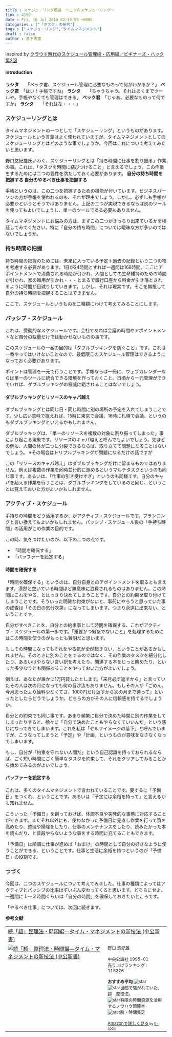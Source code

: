 ```yaml
---
title : スケジューリング概論　～二つのスケジューリング～
link : 4159
date : Fri, 16 Jul 2010 02:19:59 +0000
categories : ["「タスク」の研究"]
tags : ["スケジューリング","タイムマネジメント"]
draft : false
author : 倉下忠憲
---
```


Inspired by <a href="http://cyblog.jp/modules/weblogs/4026">クラウド時代のスケジュール管理術・応用編／ビギナーズ・ハック第3回</a>

<h4>introduction</h4>
<strong>ラシタ</strong>　　「ベック君、スケジュール管理に必要なものって何かわかるか？」
<strong>ベック君</strong>　「はい！手帳ですね」
<strong>ラシタ</strong>　　「ちゃうちゃう。それはあくまでツールや。手帳やなくても管理はできる」
<strong>ベック君</strong>　「じゃあ、必要なものって何ですか」
<strong>ラシタ</strong>　　「それはな・・・」

<h3>スケジューリングとは</h3>
タイムマネジメントの一つとして「スケジューリング」というものがあります。スケジュールという言葉はよく使われていますが、タイムマネジメントとしてのスケジューリングとはどのような事でしょうか。今回はこれについて考えてみたいと思います｡

野口悠紀雄氏いわく、スケジューリングとは「持ち時間に仕事を割り振る」作業の事。これは、「タスクを時間に結びつけること」と言えるでしょう。この作業をするためには二つの要件を満たしておく必要があります。
<strong>
自分の持ち時間を把握する
自分のやるべき仕事を把握する
</strong>

手帳というのは、この二つを把握するための機能が付いています。ビジネスパーソンの方が手帳を使われるのも、それが理由でしょう。しかし、必ずしも手帳が必要かというとそうではありません。上記の二つが実現できるならば別のツールを使ってもよいでしょうし、単一のツールである必要もありません。

タイムマネジメントにお悩みの方は、まずこの二つがきっちり出来ているかを検証してみてください。特に「自分の持ち時間」については曖昧な方が多いのではないでしょうか。

<h3>持ち時間の把握</h3>
持ち時間の把握のためには、未来に入っている予定＋過去の記録という二つの物を考慮する必要があります。1日が24時間とすれば一週間は168時間。ここにアポイントメントで消費される時間が引かれ、人間としての生命維持のための時間が引かれ、家の雑用が引かれ・・・とまるで銀行口座から料金が引き落とされるように時間が目減りしていきます。しかし、それは現実です。そこを無視して自分の持ち時間を把握することはできません。

ここで、スケジュールというものを二種類にわけて考えてみることにします。

<h3>パッシブ・スケジュール</h3>
これは、受動的なスケジュールです。会社であれば会議の時間やアポイントメントなど自分の裁量だけでは動かせないものの事です。

このスケジュールの一番の目的は「ダブルブッキングを防ぐこと」です。これは一番やってはいけないことなので、最低限このスケジュール管理はできるようになっておく必要があります。

ポイントは管理を一元で行うことです。手帳ならば一冊に、ウェブカレンダーならば単一のツールに統合できる環境を作っておくこと。日頃から一元管理ができていれば、ダブルブッキングの脅威に晒されることはないでしょう。

<h4>ダブルブッキングとリソースのキャパ越え</h4>
ダブルブッキングとは同じ日・同じ時間に別の場所の予定を入れてしまうことです。少し広い意味で捉えれば、15時に東京で会議、16時に札幌で会議、というのもダブルブッキングといえるかもしれません。

ダブルブッキングは、「単一のリソースを複数の対象に割り振ってしまった」事により起こる現象です。リソースのキャパ越えと呼んでもよいでしょう。先ほどの例も、人間の体が二つに分裂できるならば、取り立てて問題になることはないでしょう。
※その場合はトリプルブッキングが問題になるだけの話ですが

この「リソースのキャパ越え」はダブルブッキングだけに留まるものではありません。例えば複数の作業を同時並行的に進めるというマルチタスクというのも同じ事です。あるいは、「仕事の引き受けすぎ」というのも同様です。自分のキャパを超える作業を行うことは、ダブルブッキングをしているのと同じ、ということは覚えておいた方がよいかもしれません。

<h3>アクティブ・スケジュール</h3>
手持ちの時間をどう活用するか、がアクティブ・スケジュールです。プランニングと言い換えてもよいかもしれません。パッシブ・スケジュール後の「手持ち時間」の活用がこの作業の目的です。

この時、気をつけたいのが、以下の二つの点です。

<ul>
	<li>「時間を確保する」</li>
	<li>「バッファーを設定する」</li>
</ul>



<h4>時間を確保する</h4>
「時間を確保する」というのは、自分自身とのアポイントメントを取るとも言えます。漠然と空いている時間ほど無意味に浪費されるものはありません。この時間はこれをやる、とはっきり決めてしまうことです。自分との約束を取り付けてしまうことです。そういった明確な約束がないと、事前にやろうと思っていた事の成否は「その日の気分次第」になってしまいます。つまり永遠に出来ない、ということです。

自分がすべきことを、自分との約束事として時間を確保する、これがアクティブ・スケジュールの第一歩です。「重要かつ緊急でないこと」を処理するためにはこの時間を使うのがもっとも賢明だと思います。

もしその時間になってもそれをやる気が全然起きない、ということがあるかもしれません。そのときに別のことをするのではなく、その作業のタスクを細分化したり、あるいはやらない言い訳を考えたり、関連する本をじっと眺めたり、といった多少なりとも関係あることをやっておいた方がよいでしょう。

例えば、あなたが誰かに1万円貸したとします。「来月必ず返すから」と言っていたその人は次の月になっても何の音沙汰もありません。もしその人が「ごめん、今月思ったより給料少なくてさ、1000円だけ返すから次の月まで待って」といったとしたらどうでしょうか。どちらの方がその人に信頼感を持てるでしょうか。

自分との約束でも同じ事です。あまり頻繁に自分で決めた時間に別の作業をしてしまったりすると、徐々に「自分で決めたこともやらなくていいんだ」という感じになってきてしまいます。これを私は「セルフイメージの低下」と呼んでいますが、こうなってしまうと「予定」や「計画」というものが意味をなさなくなってしまいます。

もし、自分が「約束を守れない人間だ」という自己認識を持っておられるならば、ごく短い時間にごく簡単なタスクを約束して、それをクリアしてみることから始めてみるのがよいでしょう。

<h4>バッファーを設定する</h4>
これは、多くのタイムマネジメントで言われていることです。要するに「予備日」をつくれ、ということです。あるいは「予定には余裕を持って」と言えるかも知れません。

こういった「予備日」を創っておけば、体調不良や突発的な事態に対応することができます。またそれ以外にも、使わなかった予備日に見直し作業を行って質を高めたり、整理や掃除をしたり、仕事のメンテナンスをしたり、読みたかった本を読んだり、と普段やらないような事をする時間に充てることもできます。

「予備日」は順調に仕事が進めば「おまけ」の時間として自分の好きなように使うことができる、ということです。仕事と生活に余裕を持つというのが「予備日」の役割です。
<h3>つづく</h3>
今回は、二つのスケジュールについて考えてみました。仕事の種類によってはアクティブとパッシブの比率はずいぶん変わってくると思います。どちらにせよ、一週間に１～２時間くらいは「自分の時間」を確保しておきたいところです。

「やるべき仕事」については、次回に続きます。

<strong>参考文献</strong>
<table  border="0" cellpadding="5"><tr><td colspan="2"><a href="http://www.amazon.jp/%E7%B6%9A%E3%80%8C%E8%B6%85%E3%80%8D%E6%95%B4%E7%90%86%E6%B3%95%E3%83%BB%E6%99%82%E9%96%93%E7%B7%A8%E2%80%95%E3%82%BF%E3%82%A4%E3%83%A0%E3%83%BB%E3%83%9E%E3%83%8D%E3%82%B8%E3%83%A1%E3%83%B3%E3%83%88%E3%81%AE%E6%96%B0%E6%8A%80%E6%B3%95-%E4%B8%AD%E5%85%AC%E6%96%B0%E6%9B%B8-%E9%87%8E%E5%8F%A3-%E6%82%A0%E7%B4%80%E9%9B%84/dp/4121012224%3FSubscriptionId%3D15SMZCTB9V8NGR2TW082%26tag%3Drashita1000-22%26linkCode%3Dxm2%26camp%3D2025%26creative%3D165953%26creativeASIN%3D4121012224" target="_top">続「超」整理法・時間編―タイム・マネジメントの新技法 (中公新書)</a><img src="http://www.assoc-amazon.jp/e/ir?t=rashita1000-22&l=ur2&o=9" width="1" height="1" style="border: none;" alt="" /></td></tr><tr><td valign="top"><a href="http://www.amazon.jp/%E7%B6%9A%E3%80%8C%E8%B6%85%E3%80%8D%E6%95%B4%E7%90%86%E6%B3%95%E3%83%BB%E6%99%82%E9%96%93%E7%B7%A8%E2%80%95%E3%82%BF%E3%82%A4%E3%83%A0%E3%83%BB%E3%83%9E%E3%83%8D%E3%82%B8%E3%83%A1%E3%83%B3%E3%83%88%E3%81%AE%E6%96%B0%E6%8A%80%E6%B3%95-%E4%B8%AD%E5%85%AC%E6%96%B0%E6%9B%B8-%E9%87%8E%E5%8F%A3-%E6%82%A0%E7%B4%80%E9%9B%84/dp/4121012224%3FSubscriptionId%3D15SMZCTB9V8NGR2TW082%26tag%3Drashita1000-22%26linkCode%3Dxm2%26camp%3D2025%26creative%3D165953%26creativeASIN%3D4121012224" target="_top"><img src="http://ecx.images-amazon.com/images/I/41CFAhuRsPL._SL160_.jpg" border="0" alt="続「超」整理法・時間編―タイム・マネジメントの新技法 (中公新書)" /></a></td><td valign="top"><font size="-1">野口 悠紀雄 <br /><br />中央公論社  1995-01<br />売り上げランキング : 116226<br /><br /><strong>おすすめ平均  </strong><img src="http://g-images.amazon.com/images/G/01/detail/stars-4-5.gif" alt="star" /><br /><img src="http://g-images.amazon.com/images/G/01/detail/stars-5-0.gif" alt="star" />世間で騒がれていた、超　整理法。<br /><img src="http://g-images.amazon.com/images/G/01/detail/stars-4-0.gif" alt="star" />有限の時間資源を活用するノウハウ開陳本<br /><img src="http://g-images.amazon.com/images/G/01/detail/stars-3-0.gif" alt="star" />脱・時間貧乏<br /><br /><a href="http://www.amazon.jp/%E7%B6%9A%E3%80%8C%E8%B6%85%E3%80%8D%E6%95%B4%E7%90%86%E6%B3%95%E3%83%BB%E6%99%82%E9%96%93%E7%B7%A8%E2%80%95%E3%82%BF%E3%82%A4%E3%83%A0%E3%83%BB%E3%83%9E%E3%83%8D%E3%82%B8%E3%83%A1%E3%83%B3%E3%83%88%E3%81%AE%E6%96%B0%E6%8A%80%E6%B3%95-%E4%B8%AD%E5%85%AC%E6%96%B0%E6%9B%B8-%E9%87%8E%E5%8F%A3-%E6%82%A0%E7%B4%80%E9%9B%84/dp/4121012224%3FSubscriptionId%3D15SMZCTB9V8NGR2TW082%26tag%3Drashita1000-22%26linkCode%3Dxm2%26camp%3D2025%26creative%3D165953%26creativeASIN%3D4121012224" target="_top">Amazonで詳しく見る</a></font><font size="-2"> by <a href="http://www.goodpic.com/mt/aws/index.html" >G-Tools</a></font></td></tr></table>

